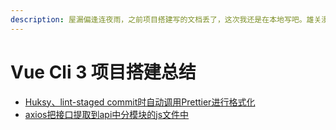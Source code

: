 ```yaml
---
description: 屋漏偏逢连夜雨，之前项目搭建写的文档丢了，这次我还是在本地写吧。雄关漫道真如铁，如今迈步从头越。
---
```


# Vue Cli 3 项目搭建总结

* [Huksy、lint-staged commit时自动调用Prettier进行格式化](http://ju.outofmemory.cn/entry/335890)
* [axios把接口提取到api中分模块的js文件中](https://www.jianshu.com/p/c639ebd50c07)

